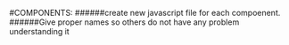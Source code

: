 #COMPONENTS:
######create new javascript file for each compoenent.
######Give proper names so others do not have any problem understanding it